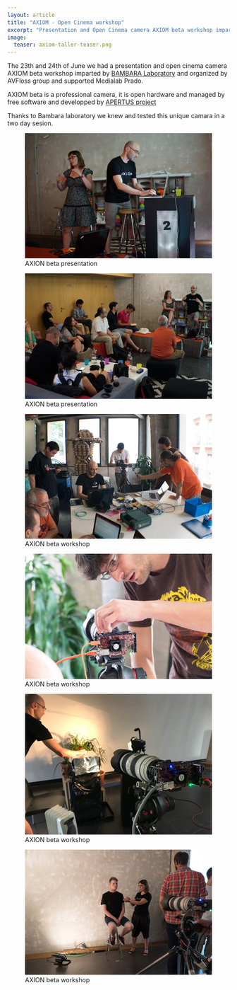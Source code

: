 ```yaml
---
layout: article
title: "AXIOM - Open Cinema workshop"
excerpt: "Presentation and Open Cinema camera AXIOM beta workshop imparted by BAMBARA laboratory."
image:
  teaser: axiom-taller-teaser.png
---
```

<p>
The 23th and 24th of June we had a presentation and open cinema camera AXIOM beta workshop imparted by <a href="http://laboratorio.bambarazinema.com/">BAMBARA Laboratory</a> and organized by AVFloss group and supported Medialab Prado.
</p>
<p>
AXIOM beta is a professional camera, it is open hardware and managed by free software and developped by <a href="https://www.apertus.org/">APERTUS project</a>
</p>
<p>
Thanks to Bambara laboratory we knew and tested this unique camara in a two day sesion.
</p>
<figure class="one">
    <img src="/images/axiom-taller-01.png">
	<figcaption>AXION beta presentation</figcaption>
</figure>
<figure class="one">
    <img src="/images/axiom-taller-02.png">
	<figcaption>AXION beta presentation</figcaption>
</figure>
<figure class="one">
    <img src="/images/axiom-taller-03.png">
	<figcaption>AXION beta workshop</figcaption>
</figure>
<figure class="one">
    <img src="/images/axiom-taller-04.png">
	<figcaption>AXION beta workshop</figcaption></figure>
<figure class="one">
    <img src="/images/axiom-taller-05.png">
	<figcaption>AXION beta workshop</figcaption></figure>

<figure class="one">
    <img src="/images/axiom-taller-06.png">
	<figcaption>AXION beta workshop</figcaption></figure>